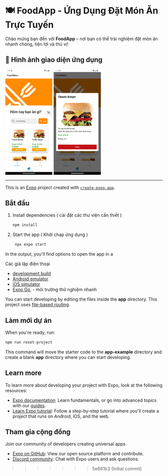 # 🍽️ FoodApp - Ứng Dụng Đặt Món Ăn Trực Tuyến

Chào mừng bạn đến với **FoodApp** – nơi bạn có thể trải nghiệm đặt món ăn nhanh chóng, tiện lợi và thú vị!

## 📸 Hình ảnh giao diện ứng dụng

<p float="left">
  <img src="https://github.com/tuanda170/FoodApp/blob/main/Picture1.png?raw=true" width="30%" />
  <img src="https://github.com/tuanda170/FoodApp/blob/main/Picture2.png?raw=true" width="30%" />
</p>

---




This is an [Expo](https://expo.dev) project created with [`create-expo-app`](https://www.npmjs.com/package/create-expo-app).

## Bắt đầu

1. Install dependencies ( cài đặt các thư viện cần thiết )

   ```bash
   npm install
   ```

2. Start the app ( Khởi chạp ứng dụng )

   ```bash
    npx expo start
   ```

In the output, you'll find options to open the app in a 

Các giả lập điện thoại 

- [development build](https://docs.expo.dev/develop/development-builds/introduction/)
- [Android emulator](https://docs.expo.dev/workflow/android-studio-emulator/)
- [iOS simulator](https://docs.expo.dev/workflow/ios-simulator/)
- [Expo Go](https://expo.dev/go), - môi trường thử nghiệm nhanh

You can start developing by editing the files inside the **app** directory. This project uses [file-based routing](https://docs.expo.dev/router/introduction).

## Làm mới dự án

When you're ready, run:

```bash
npm run reset-project
```

This command will move the starter code to the **app-example** directory and create a blank **app** directory where you can start developing.

## Learn more

To learn more about developing your project with Expo, look at the following resources:

- [Expo documentation](https://docs.expo.dev/): Learn fundamentals, or go into advanced topics with our [guides](https://docs.expo.dev/guides).
- [Learn Expo tutorial](https://docs.expo.dev/tutorial/introduction/): Follow a step-by-step tutorial where you'll create a project that runs on Android, iOS, and the web.

## Tham gia cộng đồng

Join our community of developers creating universal apps.

- [Expo on GitHub](https://github.com/expo/expo): View our open source platform and contribute.
- [Discord community](https://chat.expo.dev): Chat with Expo users and ask questions.
>>>>>>> 5e681b3 (Initial commit)
